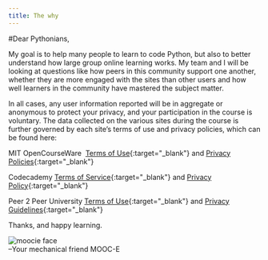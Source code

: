 ```yaml
---
title: The why
---
```

#Dear Pythonians,

My goal is to help many people to learn to code Python, but also to better understand how large group online learning works. My team and I will be looking at questions like how peers in this community support one another, whether they are more engaged with the sites than other users and how well learners in the community have mastered the subject matter. 

In all cases, any user information reported will be in aggregate or anonymous to protect your privacy, and your participation in the course is voluntary. The data collected on the various sites during the course is further governed by each site’s terms of use and privacy policies, which can be found here:

MIT OpenCourseWare  
[Terms of Use](http://ocw.mit.edu/terms/){:target="_blank"} and [Privacy Policies]( http://ocw.mit.edu/terms/){:target="_blank"}

Codecademy 
[Terms of Service]( http://www.codecademy.com/terms ){:target="_blank"} and
[Privacy Policy]( http://www.codecademy.com/policy ){:target="_blank"} 

Peer 2 Peer University 
[Terms of Use]( https://p2pu.org/en/pages/terms-of-use/ ){:target="_blank"} and [Privacy Guidelines](https://p2pu.org/en/pages/privacy/){:target="_blank"}

Thanks, and happy learning.

![moocie face]({{site.baseurl}}{{site.img}}moocie-mug.jpg)  
–Your mechanical friend MOOC-E
